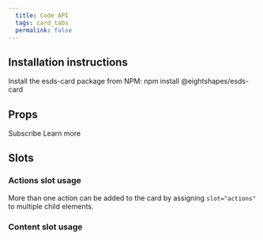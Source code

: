 ```yaml
---
  title: Code API
  tags: card_tabs
  permalink: false
---
```


## Installation instructions

Install the esds-card package from NPM:
<esds-code-snippet>
npm install @eightshapes/esds-card
</esds-code-snippet>

## Props

<esds-data-table headers='{{ componentDocs.card.props.headers | dump }}' rows='{{ componentDocs.card.props.rows | dump }}'></esds-data-table>

<esds-do-dont>
  <esds-do caption="Use the href attribute when the entire card is actionable">
    <esds-card style=" margin: 16px 0;max-width: 300px; min-height: 340px;" href="http://example.com" title="Visit example.com" description="For all your placeholder and example needs." img-src="/images/card/Florence.png"></esds-card>
  </esds-do>
  <esds-dont caption="Don't use the href attribute when the card contains separate actions">
    <esds-card style=" margin: 16px 0;max-width: 300px; min-height: 340px;" title="Our Newsletter is pretty great" img-src="/images/card/Helsinki.png">
      <esds-button slot="actions" href="http://example.com" variant="secondary" size="small">Subscribe</esds-button>
      <esds-button slot="actions" href="http://example.com" variant="secondary" size="small">Learn more</esds-button>
    </esds-card>
  </esds-dont>
</esds-do-dont>

## Slots

<esds-data-table headers='{{ componentDocs.card.slots.headers | dump }}' rows='{{ componentDocs.card.slots.rows | dump }}'></esds-data-table>

### Actions slot usage

More than one action can be added to the card by assigning `slot="actions"` to multiple child elements.

<esds-example-code-pair source='<esds-card
  img-src="/images/card/Interlaken Dusk.png" title="Beautiful Mountains" description="A wonderful place to visit.">
      <esds-button slot="actions" variant="secondary" size="small">Learn More</esds-button>
      <esds-button slot="actions" variant="secondary" size="small">Take Another Action</esds-button>
    </esds-card>'></esds-example-code-pair>

### Content slot usage

<esds-example-code-pair source='<esds-card img-src="/images/card/Wanaka.png" style="width: 300px;" title="Peaceful Lake">
      <div slot="content">
        <h4>Any content you want to pass into a card</h4>
        <p>Can be passed in via the content slot.</p>
        <ul>
          <li>Even</li>
          <li>Unordered</li>
          <li>Lists</li>
        </ul>
      </div>
    </esds-card>'></esds-example-code-pair>
